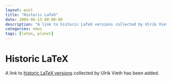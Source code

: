 ```yaml
---
layout: post
title: "Historic LaTeX"
date: 2004-06-15 00:00:00
description: "A link to historic LaTeX versions collected by Ulrik Vieth has been added."
categories: news
tags: [latex, planet]
---
```


# Historic LaTeX

A link to [historic LaTeX versions]({{site.baseurl}}/get/#historic-latex) collected by Ulrik Vieth has been added.
